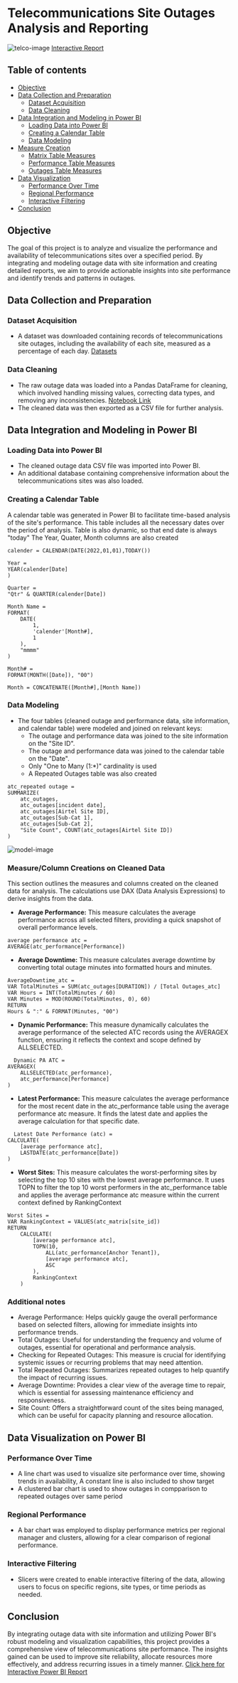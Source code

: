 
# Telecommunications Site Outages Analysis and Reporting

![telco-image](assets/images/powerbi_dashboard.png)
[Interactive Report](https://app.powerbi.com/view?r=eyJrIjoiNjNlMjY5MDctMmRlNC00NjdhLWIyMDMtOGQ3MWE5ZDkyM2Q4IiwidCI6ImRmODY3OWNkLWE4MGUtNDVkOC05OWFjLWM4M2VkN2ZmOTVhMCJ9)  

## Table of contents

- [Objective](#objective)
- [Data Collection and Preparation](#data-collection-and-preparation)
  - [Dataset Acquisition](#dataset-acquisition)
  - [Data Cleaning](#data-cleaning)
- [Data Integration and Modeling in Power BI](#data-integration-and-modeling-in-power-bi)
  - [Loading Data into Power BI](#loading-data-into-power-bi)
  - [Creating a Calendar Table](#creating-a-calendar-table)
  - [Data Modeling](#data-modeling)
- [Measure Creation](#measure-creation)
  - [Matrix Table Measures](#matrix-table-measures)
  - [Performance Table Measures](#performance-table-measures)
  - [Outages Table Measures](#outages-table-measures)
- [Data Visualization](#data-visualization)
  - [Performance Over Time](#performance-over-time)
  - [Regional Performance](#regional-performance)
  - [Interactive Filtering](#interactive-filtering)
- [Conclusion](#conclusion)

## Objective

The goal of this project is to analyze and visualize the performance and availability of telecommunications sites over a specified period. By integrating and modeling outage data with site information and creating detailed reports, we aim to provide actionable insights into site performance and identify trends and patterns in outages.

## Data Collection and Preparation

### Dataset Acquisition

- A dataset was downloaded containing records of telecommunications site outages, including the availability of each site, measured as a percentage of each day. [Datasets](assets/datasets)

### Data Cleaning

- The raw outage data was loaded into a Pandas DataFrame for cleaning, which involved handling missing values, correcting data types, and removing any inconsistencies. [Notebook Link](assets/ETL_Performance.ipynb)
- The cleaned data was then exported as a CSV file for further analysis.


## Data Integration and Modeling in Power BI

### Loading Data into Power BI

- The cleaned outage data CSV file was imported into Power BI.
- An additional database containing comprehensive information about the telecommunications sites was also loaded.

### Creating a Calendar Table

  A calendar table was generated in Power BI to facilitate time-based analysis of the site's performance. This table includes all the necessary dates over the period of analysis. Table is also dynamic, so that end date is always "today"
  The Year, Quater, Month columns are also created

```DAX
calender = CALENDAR(DATE(2022,01,01),TODAY())

Year = 
YEAR(calender[Date]
)

Quarter = 
"Qtr" & QUARTER(calender[Date])

Month Name = 
FORMAT(
    DATE(
        1,
        'calender'[Month#],
        1
    ),
    "mmmm"
)

Month# = 
FORMAT(MONTH([Date]), "00")

Month = CONCATENATE([Month#],[Month Name])
```

### Data Modeling

- The four tables (cleaned outage and performance data, site information, and calendar table) were modeled and joined on relevant keys:
  - The outage and performance data was joined to the site information on the "Site ID".
  - The outage and performance data was joined to the calendar table on the "Date".
  - Only "One to Many (1:*)" cardinality is used
  - A Repeated Outages table was also created
```DAX
atc_repeated outage = 
SUMMARIZE(
    atc_outages,
    atc_outages[incident date],
    atc_outages[Airtel Site ID], 
    atc_outages[Sub-Cat 1],
    atc_outages[Sub-Cat 2], 
    "Site Count", COUNT(atc_outages[Airtel Site ID])
)
```
![model-image](assets/images/data_model.png)

### Measure/Column Creations on Cleaned Data
  This section outlines the measures and columns created on the cleaned data for analysis. The calculations use DAX (Data Analysis Expressions) to derive insights from the data.

- **Average Performance:**
  This measure calculates the average performance across all selected filters, providing a quick snapshot of overall performance levels.
```DAX
average performance atc = 
AVERAGE(atc_performance[Performance])
```

- **Average Downtime:**
  This measure calculates average downtime by converting total outage minutes into formatted hours and minutes.
```DAX
AverageDowntime_atc = 
VAR TotalMinutes = SUM(atc_outages[DURATION]) / [Total Outages_atc]
VAR Hours = INT(TotalMinutes / 60)
VAR Minutes = MOD(ROUND(TotalMinutes, 0), 60)
RETURN
Hours & ":" & FORMAT(Minutes, "00")
  ```

- **Dynamic Performance:**
  This measure dynamically calculates the average performance of the selected ATC records using the AVERAGEX function, ensuring it reflects the context and scope defined by ALLSELECTED.
```DAX
  Dynamic PA ATC = 
AVERAGEX(
    ALLSELECTED(atc_performance),
    atc_performance[Performance]
)
  ```

- **Latest Performance:**
  This measure calculates the average performance for the most recent date in the atc_performance table using the average performance atc measure. It finds the latest date and applies the average calculation for that specific date.
```DAX
  Latest Date Performance (atc) = 
CALCULATE(
    [average performance atc],
    LASTDATE(atc_performance[Date])
)
  ```

- **Worst Sites:**
  This measure calculates the worst-performing sites by selecting the top 10 sites with the lowest average performance. It uses TOPN to filter the top 10 worst performers in the atc_performance table and applies the average performance atc measure within the current context defined by RankingContext
```DAX
Worst Sites = 
VAR RankingContext = VALUES(atc_matrix[site_id])
RETURN
    CALCULATE(
        [average performance atc],
        TOPN(10, 
            ALL(atc_performance[Anchor Tenant]), 
            [average performance atc], 
            ASC
        ),
        RankingContext
    )

  ```

### Additional notes
- Average Performance: Helps quickly gauge the overall performance based on selected filters, allowing for immediate insights into performance trends.
- Total Outages: Useful for understanding the frequency and volume of outages, essential for operational and performance analysis.
- Checking for Repeated Outages: This measure is crucial for identifying systemic issues or recurring problems that may need attention.
- Total Repeated Outages: Summarizes repeated outages to help quantify the impact of recurring issues.
- Average Downtime: Provides a clear view of the average time to repair, which is essential for assessing maintenance efficiency and responsiveness.
- Site Count: Offers a straightforward count of the sites being managed, which can be useful for capacity planning and resource allocation.


## Data Visualization on Power BI

### Performance Over Time

- A line chart was used to visualize site performance over time, showing trends in availability, A constant line is also included to show target
- A clustered bar chart is used to show outages in compparison to repeated outages over same period

### Regional Performance

- A bar chart was employed to display performance metrics per regional manager and clusters, allowing for a clear comparison of regional performance.

### Interactive Filtering

- Slicers were created to enable interactive filtering of the data, allowing users to focus on specific regions, site types, or time periods as needed.

## Conclusion

By integrating outage data with site information and utilizing Power BI's robust modeling and visualization capabilities, this project provides a comprehensive view of telecommunications site performance. The insights gained can be used to improve site reliability, allocate resources more effectively, and address recurring issues in a timely manner. [Click here for Interactive Power BI Report](https://app.powerbi.com/view?r=eyJrIjoiNjNlMjY5MDctMmRlNC00NjdhLWIyMDMtOGQ3MWE5ZDkyM2Q4IiwidCI6ImRmODY3OWNkLWE4MGUtNDVkOC05OWFjLWM4M2VkN2ZmOTVhMCJ9)
